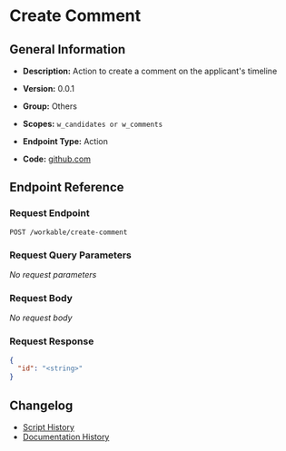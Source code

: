 # Create Comment

## General Information

- **Description:** Action to create a comment on the applicant's timeline

- **Version:** 0.0.1
- **Group:** Others
- **Scopes:** `w_candidates or w_comments`
- **Endpoint Type:** Action
- **Code:** [github.com](https://github.com/NangoHQ/integration-templates/tree/main/integrations/workable/actions/create-comment.ts)


## Endpoint Reference

### Request Endpoint

`POST /workable/create-comment`

### Request Query Parameters

_No request parameters_

### Request Body

_No request body_

### Request Response

```json
{
  "id": "<string>"
}
```

## Changelog

- [Script History](https://github.com/NangoHQ/integration-templates/commits/main/integrations/workable/actions/create-comment.ts)
- [Documentation History](https://github.com/NangoHQ/integration-templates/commits/main/integrations/workable/actions/create-comment.md)

<!-- END  GENERATED CONTENT -->

